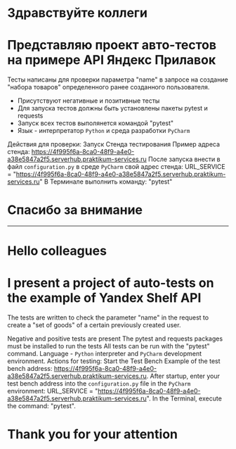 # Здравствуйте коллеги
# Представляю проект авто-тестов на примере API Яндекс Прилавок
 Тесты написаны для проверки параметра "name" в запросе на создание "набора товаров" определенного ранее созданного пользователя. 
- Присутствуют негативные и позитивные тесты
- Для запуска тестов должны быть установлены пакеты pytest и requests
- Запуск всех тестов выполянется командой "pytest"
- Язык - интерпретатор `Python` и среда разработки `PyCharm`

Действия для проверки:
Запуск Стенда тестирования
Пример адреса стенда: 
https://4f995f6a-8ca0-48f9-a4e0-a38e5847a2f5.serverhub.praktikum-services.ru
После запуска внести в файл `configuration.py` в среде `PyCharm` свой адрес стенда:
URL_SERVICE = "https://4f995f6a-8ca0-48f9-a4e0-a38e5847a2f5.serverhub.praktikum-services.ru"
В Терминале выполнить команду: "pytest"
# Спасибо за внимание
_____________________________________________________________________________________________________________________________________
# Hello colleagues
# I present a project of auto-tests on the example of Yandex Shelf API
The tests are written to check the parameter "name" in the request to create a "set of goods" of a certain previously created user.

Negative and positive tests are present
The pytest and requests packages must be installed to run the tests
All tests can be run with the "pytest" command.
Language - `Python` interpreter and `PyCharm` development environment.
Actions for testing: Start the Test Bench 
Example of the test bench address: https://4f995f6a-8ca0-48f9-a4e0-a38e5847a2f5.serverhub.praktikum-services.ru.
After startup, enter your test bench address into the `configuration.py` file in the `PyCharm` environment:
URL_SERVICE = "https://4f995f6a-8ca0-48f9-a4e0-a38e5847a2f5.serverhub.praktikum-services.ru".
In the Terminal, execute the command: "pytest".
# Thank you for your attention
